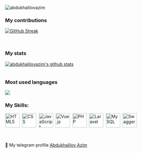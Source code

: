 <p align="left"> <img src="https://komarev.com/ghpvc/?username=abdukhalilovazim&label=Profile%20views&color=0e75b6&style=flat" alt="abdukhalilovazim" /> </p>


### My contributions

[![GitHub Streak](https://github-readme-streak-stats.herokuapp.com?user=abdukhalilovazim&theme=react)](https://git.io/streak-stats)

<br/>

### My stats

[![abdukhalilovazim's github stats](https://github-readme-stats.vercel.app/api?username=abdukhalilovazim&show_icons=true&theme=react)](https://github.com/abdukhalilovazim/github-readme-stats) <br/><br/>


### Most used languages

![ ](https://github-readme-stats.vercel.app/api/top-langs/?username=abdukhalilovazim&show_icons=true&theme=react)




### My Skills:

<!-- Single Row with Icons and Links -->
<a href="https://www.w3.org/html/" target="_blank"><img src="https://www.freepnglogos.com/uploads/html5-logo-png/html5-logo-html-logo-10.png" width="47px" alt="HTML5"></a>&nbsp;
<a href="https://www.w3.org/Style/CSS/" target="_blank"><img src="https://user-images.githubusercontent.com/25181517/183898674-75a4a1b1-f960-4ea9-abcb-637170a00a75.png" width="47px" alt="CSS"></a>&nbsp;
<a href="https://developer.mozilla.org/en-US/docs/Web/JavaScript" target="_blank"><img src="https://camo.githubusercontent.com/3e56f251862ac6fe76e946751b983eca573cdefd9dfd9f96be38e0f645f5e46d/68747470733a2f2f6272616e64736c6f676f732e636f6d2f77702d636f6e74656n6e742f75706c6f6164732f696d616765732f6c617267652f6a6176617363726970742d6c6f676f2d626c61636b2d616e642d77686974652e706e67" width="47px" alt="JavaScript"></a>&nbsp;
<a href="https://vuejs.org/" target="_blank"><img src="https://user-images.githubusercontent.com/25181517/117448124-a2da9800-af3e-11eb-85d2-bd1b69b65603.png" width="47px" alt="Vue.js"></a>&nbsp;
<a href="https://www.php.net/" target="_blank"><img src="https://user-images.githubusercontent.com/25181517/183570228-6a040b9f-3ddf-47a2-a201-743121dac664.png" width="47px" alt="PHP"></a>&nbsp;
<a href="https://laravel.com/" target="_blank"><img src="https://github.com/marwin1991/profile-technology-icons/assets/25181517/afcf1c98-544e-41fb-bf44-edba5e62809a" width="47px" alt="Laravel"></a>&nbsp;
<a href="https://www.mysql.com/" target="_blank"><img src="https://user-images.githubusercontent.com/25181517/183896128-ec99105a-ec1a-4d85-b08b-1aa1620b2046.png" width="47px" alt="MySQL"></a>&nbsp;
<a href="https://swagger.io/" target="_blank"><img src="https://user-images.githubusercontent.com/25181517/186711335-a3729606-5a78-4496-9a36-06efcc74f800.png" width="47px" alt="Swagger"></a>&nbsp;

<br />





📨  My telegram profile <a href="https://t.me/abdukhalilovazim">Abdukhalilov Azim</a>
